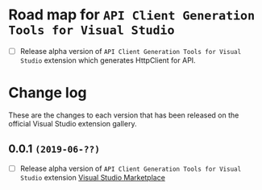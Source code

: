 # Road map for `API Client Generation Tools for Visual Studio`

- [ ] Release alpha version of `API Client Generation Tools for Visual Studio` extension which generates HttpClient for API.

# Change log

These are the changes to each version that has been released on the official Visual Studio extension gallery.

## 0.0.1 `(2019-06-??)`

- [ ] Release alpha version of `API Client Generation Tools for Visual Studio` extension [Visual Studio Marketplace](https://marketplace.visualstudio.com/) 
